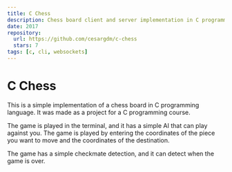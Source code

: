 ```yaml
---
title: C Chess
description: Chess board client and server implementation in C programming language.
date: 2017
repository:
  url: https://github.com/cesargdm/c-chess
  stars: 7
tags: [c, cli, websockets]
---
```


# C Chess

This is a simple implementation of a chess board in C programming language. It was made as a project for a C programming course.

The game is played in the terminal, and it has a simple AI that can play against you. The game is played by entering the coordinates of the piece you want to move and the coordinates of the destination.

The game has a simple checkmate detection, and it can detect when the game is over.
